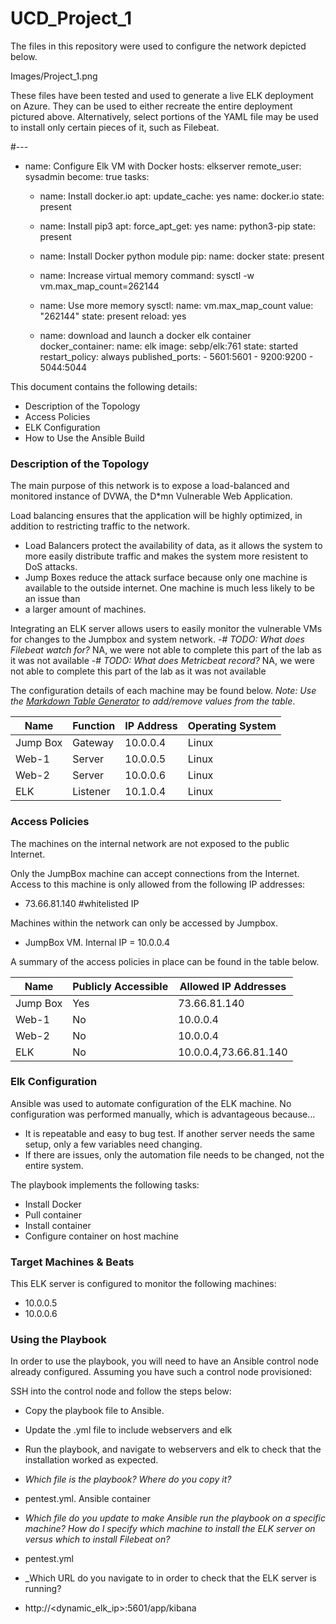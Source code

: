 # UCD_Project_1


The files in this repository were used to configure the network depicted below.

Images/Project_1.png

These files have been tested and used to generate a live ELK deployment on Azure. They can be used to either recreate the entire deployment pictured above. 
Alternatively, select portions of the YAML file may be used to install only certain pieces of it, such as Filebeat.

#---
- name: Configure Elk VM with Docker
 hosts: elkserver
 remote_user: sysadmin
 become: true
 tasks:

   - name: Install docker.io
     apt:
       update_cache: yes
       name: docker.io
       state: present

   - name: Install pip3
     apt:
       force_apt_get: yes
       name: python3-pip
       state: present

   - name: Install Docker python module
     pip:
       name: docker
       state: present

   - name: Increase virtual memory
     command: sysctl -w vm.max_map_count=262144

   - name: Use more memory
     sysctl:
       name: vm.max_map_count
       value: "262144"
       state: present
       reload: yes

   - name: download and launch a docker elk container
     docker_container:
       name: elk
       image: sebp/elk:761
       state: started
       restart_policy: always
       published_ports:
         - 5601:5601
         - 9200:9200
         - 5044:5044


This document contains the following details:
- Description of the Topology
- Access Policies
- ELK Configuration
- How to Use the Ansible Build


### Description of the Topology

The main purpose of this network is to expose a load-balanced and monitored instance of DVWA, the D*mn Vulnerable Web Application.

Load balancing ensures that the application will be highly optimized, in addition to restricting traffic to the network.
- Load Balancers protect the availability of data, as it allows the system to more easily distribute traffic and makes the system more resistent to DoS attacks.
- Jump Boxes reduce the attack surface because only one machine is available to the outside internet. One machine is much less likely to be an issue than 
- a larger amount of machines.

Integrating an ELK server allows users to easily monitor the vulnerable VMs for changes to the Jumpbox and system network.
-# _TODO: What does Filebeat watch for?_ NA, we were not able to complete this part of the lab as it was not available
-# _TODO: What does Metricbeat record?_  NA, we were not able to complete this part of the lab as it was not available

The configuration details of each machine may be found below.
_Note: Use the [Markdown Table Generator](http://www.tablesgenerator.com/markdown_tables) to add/remove values from the table_.

| Name     | Function | IP Address | Operating System |
|----------|----------|------------|------------------|
| Jump Box | Gateway  | 10.0.0.4   | Linux            |
| Web-1    | Server   | 10.0.0.5   | Linux            |
| Web-2    | Server   | 10.0.0.6   | Linux            |
| ELK      | Listener | 10.1.0.4   | Linux            |

### Access Policies

The machines on the internal network are not exposed to the public Internet. 

Only the JumpBox machine can accept connections from the Internet. Access to this machine is only allowed from the following IP addresses:
- 73.66.81.140 #whitelisted IP

Machines within the network can only be accessed by Jumpbox.
- JumpBox VM. Internal IP = 10.0.0.4

A summary of the access policies in place can be found in the table below.

| Name     | Publicly Accessible | Allowed IP Addresses |
|----------|---------------------|----------------------|
| Jump Box | Yes                 | 73.66.81.140         |
| Web-1    | No                  | 10.0.0.4             |
| Web-2    | No                  | 10.0.0.4             |
| ELK      | No                  | 10.0.0.4,73.66.81.140|

### Elk Configuration

Ansible was used to automate configuration of the ELK machine. No configuration was performed manually, which is advantageous because...
- It is repeatable and easy to bug test. If another server needs the same setup, only a few variables need changing.
- If there are issues, only the automation file needs to be changed, not the entire system.

The playbook implements the following tasks:
- Install Docker
- Pull container
- Install container
- Configure container on host machine



### Target Machines & Beats
This ELK server is configured to monitor the following machines:
- 10.0.0.5
- 10.0.0.6

### Using the Playbook
In order to use the playbook, you will need to have an Ansible control node already configured. Assuming you have such a control node provisioned: 

SSH into the control node and follow the steps below:
- Copy the playbook file to Ansible.
- Update the .yml file to include webservers and elk
- Run the playbook, and navigate to webservers and elk to check that the installation worked as expected.

- _Which file is the playbook? Where do you copy it?_
-   pentest.yml. Ansible container
- _Which file do you update to make Ansible run the playbook on a specific machine? How do I specify which machine to install the ELK server on versus which to install Filebeat on?_
-   pentest.yml
- _Which URL do you navigate to in order to check that the ELK server is running?
- http://<dynamic_elk_ip>:5601/app/kibana
